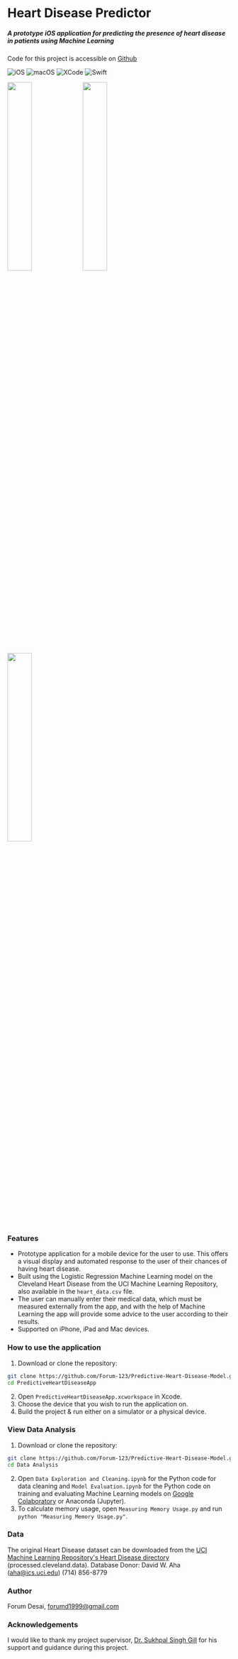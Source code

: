 
# Heart Disease Predictor
##### *A prototype iOS application for predicting the presence of heart disease in patients using Machine Learning*
Code for this project is accessible on [Github](https://github.com/Forum-123/Predictive-Heart-Disease-Model)

![iOS](https://img.shields.io/badge/iOS-12.1-blue) ![macOS](https://img.shields.io/badge/macOS-11.5-blue) ![XCode](https://img.shields.io/badge/XCode-12.5-blue) ![Swift](https://img.shields.io/badge/Swift-5-blue)

<img src="https://user-images.githubusercontent.com/69541616/129606144-bb46f234-082f-4806-bf48-8342bb6ec7c1.png" width=33%> <img src="https://user-images.githubusercontent.com/69541616/129606153-d3e6d68e-5f43-4736-8033-1f151082d80b.png" width=33%> <img src="https://user-images.githubusercontent.com/69541616/129606161-dc9fea7a-33f9-4333-b559-252ab24bec7b.png" width=33%>

### Features
- Prototype application for a mobile device for the user to use. This offers a visual display and automated response to the user of their chances of having heart disease. 
- Built using the Logistic Regression Machine Learning model on the Cleveland Heart Disease from the UCI Machine Learning Repository, also available in the `heart_data.csv` file.
- The user can manually enter their medical data, which must be measured externally from the app, and with the help of Machine Learning the app will provide some advice to the user according to their results. 
- Supported on iPhone, iPad and Mac devices. 

### How to use the application
1. Download or clone the repository:
```sh
git clone https://github.com/Forum-123/Predictive-Heart-Disease-Model.git
cd PredictiveHeartDiseaseApp
```
2. Open `PredictiveHeartDiseaseApp.xcworkspace` in Xcode.
3. Choose the device that you wish to run the application on.
4. Build the project & run either on a simulator or a physical device.

### View Data Analysis
1. Download or clone the repository:
```sh
git clone https://github.com/Forum-123/Predictive-Heart-Disease-Model.git
cd Data Analysis
```
2. Open `Data Exploration and Cleaning.ipynb` for the Python code for data cleaning and `Model Evaluation.ipynb` for the Python code on training and evaluating Machine Learning models  on [Google Colaboratory](https://colab.research.google.com/notebooks/intro.ipynb?utm_source=scs-index) or Anaconda (Jupyter).
3. To calculate memory usage, open `Measuring Memory Usage.py` and run `python "Measuring Memory Usage.py"`.

### Data
The original Heart Disease dataset can be downloaded from the [UCI Machine Learning Repository's Heart Disease directory](https://archive.ics.uci.edu/ml/machine-learning-databases/heart-disease/) (processed.cleveland.data).
Database Donor: David W. Aha (aha@ics.uci.edu) (714) 856-8779

### Author
Forum Desai, forumd1999@gmail.com

### Acknowledgements
I would like to thank my project supervisor, [Dr. Sukhpal Singh Gill](https://github.com/iamssgill) for his support and guidance during this project.
